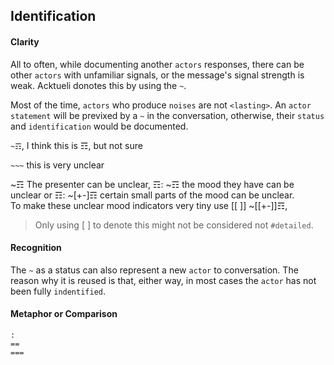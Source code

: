 ## Identification


#### Clarity
All to often, while documenting another `actors` responses, there can be other `actors` with unfamiliar signals, or the message's signal strength is weak.  Acktueli donotes this by using the `~`.

Most of the time, `actors` who produce `noises` are not `<lasting>`.  An `actor statement` will be previxed by a `~` in the conversation, otherwise, their `status` and `identification` would be documented.

`~☶`, I think this is ☶, but not sure

`~~~` this is very unclear

~☶ The presenter can be unclear, 
☶: ~☶ the mood they have can be unclear or 
☶: ~[+-]☶ certain small parts of the mood can be unclear.  
To make these unclear mood indicators very tiny use [[ ]] ~[[+-]]☶, 

> Only using [ ] to denote this might not be considered not `#detailed`.

#### Recognition
The `~` as a status can also represent a new `actor` to conversation.  The reason why it is reused is that, either way, in most cases the `actor` has not been fully `indentified`.

#### Metaphor or Comparison
```
:
==
===
```
